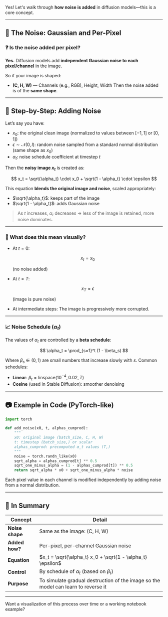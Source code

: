 Yes! Let's walk through **how noise is added** in diffusion models—this is a core concept.

---

## 🧊 The Noise: Gaussian and Per-Pixel

### ❓ Is the noise added per pixel?

**Yes.**
Diffusion models add **independent Gaussian noise to each pixel/channel** in the image.

So if your image is shaped:

* **(C, H, W)** — Channels (e.g., RGB), Height, Width
  Then the noise added is of the **same shape**.

---

## 🔬 Step-by-Step: Adding Noise

Let’s say you have:

* $x_0$: the original clean image (normalized to values between $[-1, 1]$ or $[0, 1]$)
* $\epsilon \sim \mathcal{N}(0, I)$: random noise sampled from a standard normal distribution (same shape as $x_0$)
* $\alpha_t$: noise schedule coefficient at timestep $t$

Then the **noisy image $x_t$** is created as:

$$
x_t = \sqrt{\alpha_t} \cdot x_0 + \sqrt{1 - \alpha_t} \cdot \epsilon
$$

This equation **blends the original image and noise**, scaled appropriately:

* $\sqrt{\alpha_t}$: keeps part of the image
* $\sqrt{1 - \alpha_t}$: adds Gaussian noise

> As $t$ increases, $\alpha_t$ decreases → less of the image is retained, more noise dominates.

---

### 🧪 What does this mean visually?

* At $t = 0$:

  $$
  x_t = x_0
  $$

  (no noise added)

* At $t = T$:

  $$
  x_T \approx \epsilon
  $$

  (image is pure noise)

* At intermediate steps:
  The image is progressively more corrupted.

---

### 📈 Noise Schedule ($\alpha_t$)

The values of $\alpha_t$ are controlled by a **beta schedule**:

$$
\alpha_t = \prod_{s=1}^t (1 - \beta_s)
$$

Where $\beta_s \in (0, 1)$ are small numbers that increase slowly with $s$.
Common schedules:

* **Linear**: $\beta_t = \text{linspace}(10^{-4}, 0.02, T)$
* **Cosine** (used in Stable Diffusion): smoother denoising

---

## 📷 Example in Code (PyTorch-like)

```python
import torch

def add_noise(x0, t, alphas_cumprod):
    """
    x0: original image (batch_size, C, H, W)
    t: timestep (batch_size,) or scalar
    alphas_cumprod: precomputed α_t values (T,)
    """
    noise = torch.randn_like(x0)
    sqrt_alpha = alphas_cumprod[t] ** 0.5
    sqrt_one_minus_alpha = (1 - alphas_cumprod[t]) ** 0.5
    return sqrt_alpha * x0 + sqrt_one_minus_alpha * noise
```

Each pixel value in each channel is modified independently by adding noise from a normal distribution.

---

## 🔁 In Summary

| Concept         | Detail                                                                            |
| --------------- | --------------------------------------------------------------------------------- |
| **Noise shape** | Same as the image: (C, H, W)                                                      |
| **Added how?**  | Per-pixel, per-channel Gaussian noise                                             |
| **Equation**    | $x_t = \sqrt{\alpha_t} x_0 + \sqrt{1 - \alpha_t} \epsilon$                        |
| **Control**     | By schedule of $\alpha_t$ (based on $\beta_t$)                                    |
| **Purpose**     | To simulate gradual destruction of the image so the model can learn to reverse it |

---

Want a visualization of this process over time or a working notebook example?
